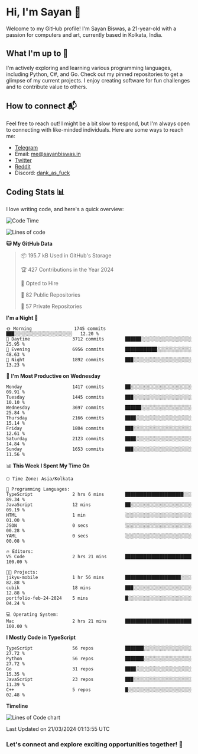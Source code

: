 # Hi, I'm Sayan 👋

Welcome to my GitHub profile! I'm Sayan Biswas, a 21-year-old with a passion for computers and art, currently based in Kolkata, India.

## What I'm up to 🚀

I'm actively exploring and learning various programming languages, including Python, C#, and Go. Check out my pinned repositories to get a glimpse of my current projects. I enjoy creating software for fun challenges and to contribute value to others.

## How to connect 📬

Feel free to reach out! I might be a bit slow to respond, but I'm always open to connecting with like-minded individuals. Here are some ways to reach me:

- [Telegram](https://t.me/dank_as_fuck)
- Email: [me@sayanbiswas.in](mailto:me@sayanbiswas.in)
- [Twitter](https://twitter.com/TheDankDel)
- [Reddit](https://www.reddit.com/user/dank_as_fuck_/)
- Discord: [dank_as_fuck](https://discordapp.com/users/506536929152466945)

## Coding Stats 📊

I love writing code, and here's a quick overview:

<!--START_SECTION:waka-->
![Code Time](http://img.shields.io/badge/Code%20Time-1%2C573%20hrs%2041%20mins-blue)

![Lines of code](https://img.shields.io/badge/From%20Hello%20World%20I%27ve%20Written-7.9%20million%20lines%20of%20code-blue)

**🐱 My GitHub Data** 

> 📦 195.7 kB Used in GitHub's Storage 
 > 
> 🏆 427 Contributions in the Year 2024
 > 
> 💼 Opted to Hire
 > 
> 📜 82 Public Repositories 
 > 
> 🔑 57 Private Repositories 
 > 
**I'm a Night 🦉** 

```text
🌞 Morning                1745 commits        ███░░░░░░░░░░░░░░░░░░░░░░   12.20 % 
🌆 Daytime                3712 commits        ██████░░░░░░░░░░░░░░░░░░░   25.95 % 
🌃 Evening                6956 commits        ████████████░░░░░░░░░░░░░   48.63 % 
🌙 Night                  1892 commits        ███░░░░░░░░░░░░░░░░░░░░░░   13.23 % 
```
📅 **I'm Most Productive on Wednesday** 

```text
Monday                   1417 commits        ██░░░░░░░░░░░░░░░░░░░░░░░   09.91 % 
Tuesday                  1445 commits        ███░░░░░░░░░░░░░░░░░░░░░░   10.10 % 
Wednesday                3697 commits        ██████░░░░░░░░░░░░░░░░░░░   25.84 % 
Thursday                 2166 commits        ████░░░░░░░░░░░░░░░░░░░░░   15.14 % 
Friday                   1804 commits        ███░░░░░░░░░░░░░░░░░░░░░░   12.61 % 
Saturday                 2123 commits        ████░░░░░░░░░░░░░░░░░░░░░   14.84 % 
Sunday                   1653 commits        ███░░░░░░░░░░░░░░░░░░░░░░   11.56 % 
```


📊 **This Week I Spent My Time On** 

```text
🕑︎ Time Zone: Asia/Kolkata

💬 Programming Languages: 
TypeScript               2 hrs 6 mins        ██████████████████████░░░   89.34 % 
JavaScript               12 mins             ██░░░░░░░░░░░░░░░░░░░░░░░   09.19 % 
HTML                     1 min               ░░░░░░░░░░░░░░░░░░░░░░░░░   01.00 % 
JSON                     0 secs              ░░░░░░░░░░░░░░░░░░░░░░░░░   00.28 % 
YAML                     0 secs              ░░░░░░░░░░░░░░░░░░░░░░░░░   00.08 % 

🔥 Editors: 
VS Code                  2 hrs 21 mins       █████████████████████████   100.00 % 

🐱‍💻 Projects: 
jikyu-mobile             1 hr 56 mins        █████████████████████░░░░   82.88 % 
cubik                    18 mins             ███░░░░░░░░░░░░░░░░░░░░░░   12.88 % 
portfolio-feb-24-2024    5 mins              █░░░░░░░░░░░░░░░░░░░░░░░░   04.24 % 

💻 Operating System: 
Mac                      2 hrs 21 mins       █████████████████████████   100.00 % 
```

**I Mostly Code in TypeScript** 

```text
TypeScript               56 repos            ███████░░░░░░░░░░░░░░░░░░   27.72 % 
Python                   56 repos            ███████░░░░░░░░░░░░░░░░░░   27.72 % 
Go                       31 repos            ████░░░░░░░░░░░░░░░░░░░░░   15.35 % 
JavaScript               23 repos            ███░░░░░░░░░░░░░░░░░░░░░░   11.39 % 
C++                      5 repos             █░░░░░░░░░░░░░░░░░░░░░░░░   02.48 % 
```



**Timeline**

![Lines of Code chart](https://raw.githubusercontent.com/Dank-del/Dank-del/main/assets/bar_graph.png)


 Last Updated on 21/03/2024 01:13:55 UTC
<!--END_SECTION:waka-->

### Let's connect and explore exciting opportunities together! 🚀
